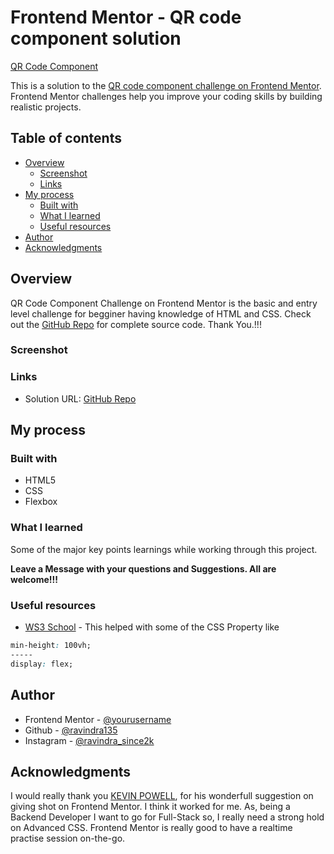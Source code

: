 # Frontend Mentor - QR code component solution

[QR Code Component](./images/screen2.jpeg)

This is a solution to the [QR code component challenge on Frontend Mentor](https://www.frontendmentor.io/challenges/qr-code-component-iux_sIO_H). Frontend Mentor challenges help you improve your coding skills by building realistic projects. 

## Table of contents

- [Overview](#overview)
  - [Screenshot](#screenshot)
  - [Links](#links)
- [My process](#my-process)
  - [Built with](#built-with)
  - [What I learned](#what-i-learned)
  - [Useful resources](#useful-resources)
- [Author](#author)
- [Acknowledgments](#acknowledgments)


## Overview

QR Code Component Challenge on Frontend Mentor is the basic and entry level challenge for begginer having knowledge of HTML and CSS. Check out the [GitHub Repo](https://github.com/ravindra135/qr-code-componet-frontend-mentor) for complete source code. Thank You.!!!

### Screenshot

<!-- ![](./screenshot.jpg) -->



### Links

- Solution URL: [GitHub Repo](https://github.com/ravindra135/qr-code-componet-frontend-mentor)
<!-- - Live Site URL: [Add live site URL here](https://your-live-site-url.com) -->

## My process

### Built with

- HTML5
- CSS
- Flexbox

### What I learned

Some of the major key points learnings while working through this project.

**Leave a Message with your questions and Suggestions. All are welcome!!!**

### Useful resources

- [WS3 School](https://www.w3schools.com/) - This helped with some of the CSS Property like
```css
min-height: 100vh;
-----
display: flex;
```

## Author

- Frontend Mentor - [@yourusername](https://www.frontendmentor.io/profile/yourusername)
- Github - [@ravindra135](https://github.com/ravindra135/)
- Instagram - [@ravindra_since2k](https://www.instagram.com/ravindra_since2k/)


## Acknowledgments

I would really thank you [KEVIN POWELL](https://www.youtube.com/kepowob), for his wonderfull suggestion on giving shot on Frontend Mentor. I think it worked for me. As, being a Backend Developer I want to go for Full-Stack so, I really need a strong hold on Advanced CSS. Frontend Mentor is really good to have a  realtime practise session on-the-go.
